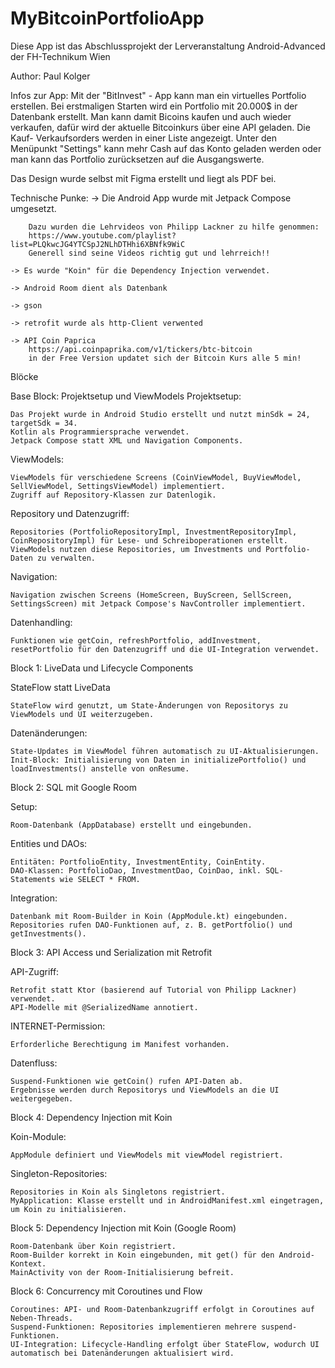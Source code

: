 # MyBitcoinPortfolioApp

Diese App ist das Abschlussprojekt der Lerveranstaltung Android-Advanced der FH-Technikum Wien

Author: Paul Kolger

Infos zur App:
Mit der "BitInvest" - App kann man ein virtuelles Portfolio erstellen. Bei erstmaligen Starten wird ein Portfolio mit 20.000$ in der Datenbank erstellt. Man kann damit Bicoins kaufen und auch wieder verkaufen, dafür wird der aktuelle Bitcoinkurs über eine API geladen. Die Kauf- Verkaufsorders werden in einer Liste angezeigt. Unter den Menüpunkt "Settings" kann mehr Cash auf das Konto geladen werden oder man kann das Portfolio zurücksetzen auf die Ausgangswerte.

Das Design wurde selbst mit Figma erstellt und liegt als PDF bei.

Technische Punke:
    -> Die Android App wurde mit Jetpack Compose umgesetzt.
    
        Dazu wurden die Lehrvideos von Philipp Lackner zu hilfe genommen:
        https://www.youtube.com/playlist?list=PLQkwcJG4YTCSpJ2NLhDTHhi6XBNfk9WiC
        Generell sind seine Videos richtig gut und lehrreich!!
    
    -> Es wurde "Koin" für die Dependency Injection verwendet.
    
    -> Android Room dient als Datenbank
    
    -> gson
    
    -> retrofit wurde als http-Client verwented
    
    -> API Coin Paprica
        https://api.coinpaprika.com/v1/tickers/btc-bitcoin
        in der Free Version updatet sich der Bitcoin Kurs alle 5 min!
        
        
Blöcke         
  
Base Block: Projektsetup und ViewModels
Projektsetup:

    Das Projekt wurde in Android Studio erstellt und nutzt minSdk = 24, targetSdk = 34.
    Kotlin als Programmiersprache verwendet.
    Jetpack Compose statt XML und Navigation Components.

ViewModels:

    ViewModels für verschiedene Screens (CoinViewModel, BuyViewModel, SellViewModel, SettingsViewModel) implementiert.
    Zugriff auf Repository-Klassen zur Datenlogik.

Repository und Datenzugriff:

    Repositories (PortfolioRepositoryImpl, InvestmentRepositoryImpl, CoinRepositoryImpl) für Lese- und Schreiboperationen erstellt.
    ViewModels nutzen diese Repositories, um Investments und Portfolio-Daten zu verwalten.

Navigation:

    Navigation zwischen Screens (HomeScreen, BuyScreen, SellScreen, SettingsScreen) mit Jetpack Compose's NavController implementiert.

Datenhandling:

    Funktionen wie getCoin, refreshPortfolio, addInvestment, resetPortfolio für den Datenzugriff und die UI-Integration verwendet.

Block 1: LiveData und Lifecycle Components

StateFlow statt LiveData

    StateFlow wird genutzt, um State-Änderungen von Repositorys zu ViewModels und UI weiterzugeben.

Datenänderungen:

    State-Updates im ViewModel führen automatisch zu UI-Aktualisierungen.
    Init-Block: Initialisierung von Daten in initializePortfolio() und loadInvestments() anstelle von onResume.

Block 2: SQL mit Google Room

Setup:

    Room-Datenbank (AppDatabase) erstellt und eingebunden.
    
Entities und DAOs:

    Entitäten: PortfolioEntity, InvestmentEntity, CoinEntity.
    DAO-Klassen: PortfolioDao, InvestmentDao, CoinDao, inkl. SQL-Statements wie SELECT * FROM.

Integration:

    Datenbank mit Room-Builder in Koin (AppModule.kt) eingebunden.
    Repositories rufen DAO-Funktionen auf, z. B. getPortfolio() und getInvestments().

Block 3: API Access und Serialization mit Retrofit

API-Zugriff:

    Retrofit statt Ktor (basierend auf Tutorial von Philipp Lackner) verwendet.
    API-Modelle mit @SerializedName annotiert.

INTERNET-Permission:

    Erforderliche Berechtigung im Manifest vorhanden.

Datenfluss:

    Suspend-Funktionen wie getCoin() rufen API-Daten ab.
    Ergebnisse werden durch Repositorys und ViewModels an die UI weitergegeben.

Block 4: Dependency Injection mit Koin

Koin-Module: 

    AppModule definiert und ViewModels mit viewModel registriert.

Singleton-Repositories:

    Repositories in Koin als Singletons registriert.
    MyApplication: Klasse erstellt und in AndroidManifest.xml eingetragen, um Koin zu initialisieren.

Block 5: Dependency Injection mit Koin (Google Room)

    Room-Datenbank über Koin registriert.
    Room-Builder korrekt in Koin eingebunden, mit get() für den Android-Kontext.
    MainActivity von der Room-Initialisierung befreit.

Block 6: Concurrency mit Coroutines und Flow

    Coroutines: API- und Room-Datenbankzugriff erfolgt in Coroutines auf Neben-Threads.
    Suspend-Funktionen: Repositories implementieren mehrere suspend-Funktionen.
    UI-Integration: Lifecycle-Handling erfolgt über StateFlow, wodurch UI automatisch bei Datenänderungen aktualisiert wird.
